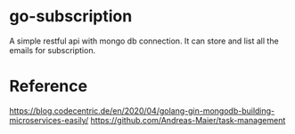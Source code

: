# go-subscription
A simple restful api with mongo db connection. It can store and list all the emails for subscription.

# Reference
https://blog.codecentric.de/en/2020/04/golang-gin-mongodb-building-microservices-easily/
https://github.com/Andreas-Maier/task-management